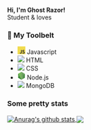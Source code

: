 **Hi, I'm Ghost Razor!**   
Student & loves 

### 🧰 My Toolbelt

* <img height="18" src="https://raw.githubusercontent.com/github/explore/80688e429a7d4ef2fca1e82350fe8e3517d3494d/topics/javascript/javascript.png"> Javascript
* <img height="18" src="https://www.google.com/url?sa=i&url=https%3A%2F%2Fcommons.wikimedia.org%2Fwiki%2FFile%3AHTML5_logo_and_wordmark.svg&psig=AOvVaw2wz8TuzIV7K0glda3yjIYK&ust=1612968402358000&source=images&cd=vfe&ved=0CAIQjRxqFwoTCNiBitiF3e4CFQAAAAAdAAAAABAD"> HTML
* <img height="18" src="https://www.google.com/url?sa=i&url=https%3A%2F%2Fworldvectorlogo.com%2Flogo%2Fcss3&psig=AOvVaw2wz8TuzIV7K0glda3yjIYK&ust=1612968402358000&source=images&cd=vfe&ved=0CAIQjRxqFwoTCNiBitiF3e4CFQAAAAAdAAAAABAS"> CSS
* <img height="18" src="https://raw.githubusercontent.com/github/explore/80688e429a7d4ef2fca1e82350fe8e3517d3494d/topics/nodejs/nodejs.png"> Node.js
* <img height="18" src="https://www.google.com/imgres?imgurl=https%3A%2F%2Fcdn.iconscout.com%2Ficon%2Ffree%2Fpng-512%2Fmongodb-2-1175137.png&imgrefurl=https%3A%2F%2Ficonscout.com%2Ficon%2Fmongodb-2&tbnid=1TNp7Aoi3hpp5M&vet=12ahUKEwiJtfK_hd3uAhWGCSsKHXLuBeMQMygJegUIARCwAQ..i&docid=CAIeceuu-wEH3M&w=512&h=512&q=mongodb%20logo%20svg&ved=2ahUKEwiJtfK_hd3uAhWGCSsKHXLuBeMQMygJegUIARCwAQ"> MongoDB


### Some pretty stats
<a href="https://github.com/anuraghazra/github-readme-stats">
  <img align="center" src="https://github-readme-stats.vercel.app/api?username=GhostRazor&show_icons=true&include_all_commits=true&theme=radical" alt="Anurag's github stats" />
</a>
<a href="https://github.com/anuraghazra/github-readme-stats">
  <!-- Change the `github-readme-stats.anuraghazra1.vercel.app` to `github-readme-stats.vercel.app`  -->
  <img align="center" src="https://github-readme-stats.vercel.app/api/top-langs/?username=GhostRazor&layout=compact&theme=radical" />
</a>

<!-- https://github.com/anuraghazra/anuraghazra/blob/master/README.md >
